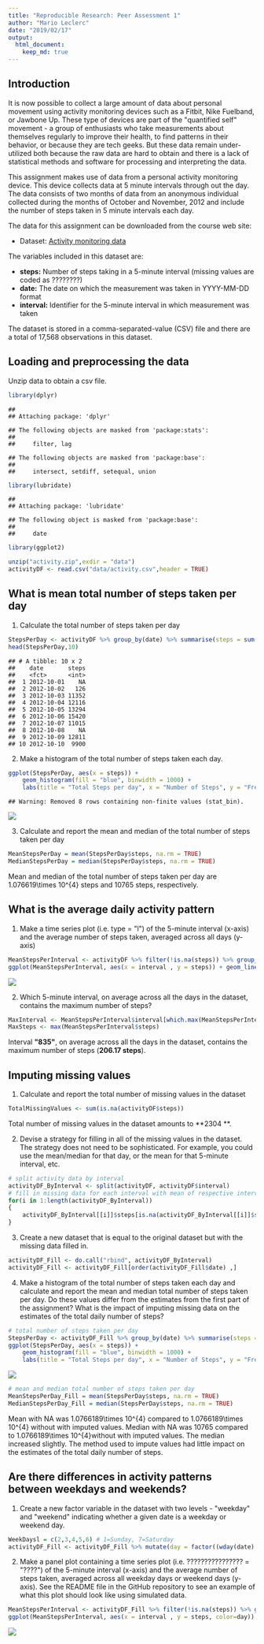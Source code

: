 ```yaml
---
title: "Reproducible Research: Peer Assessment 1"
author: "Mario Leclerc"
date: "2019/02/17"
output: 
  html_document: 
    keep_md: true
---
```


## Introduction
It is now possible to collect a large amount of data about personal movement using activity monitoring devices such as a Fitbit, Nike Fuelband, or Jawbone Up. These type of devices are part of the "quantified self" movement - a group of enthusiasts who take measurements about themselves regularly to improve their health, to find patterns in their behavior, or because they are tech geeks. But these data remain under-utilized both because the raw data are hard to obtain and there is a lack of statistical methods and software for processing and interpreting the data.

This assignment makes use of data from a personal activity monitoring device. This device collects data at 5 minute intervals through out the day. The data consists of two months of data from an anonymous individual collected during the months of October and November, 2012 and include the number of steps taken in 5 minute intervals each day.

The data for this assignment can be downloaded from the course web site:

* Dataset: [Activity monitoring data](https://d396qusza40orc.cloudfront.net/repdata%2Fdata%2Factivity.zip) 

The variables included in this dataset are:

* **steps:** Number of steps taking in a 5-minute interval (missing values are coded as ????????) </br>
* **date:** The date on which the measurement was taken in YYYY-MM-DD format </br>
* **interval:** Identifier for the 5-minute interval in which measurement was taken </br>

The dataset is stored in a comma-separated-value (CSV) file and there are a total of 17,568 observations in this dataset. 

## Loading and preprocessing the data
Unzip data to obtain a csv file.


```r
library(dplyr)
```

```
## 
## Attaching package: 'dplyr'
```

```
## The following objects are masked from 'package:stats':
## 
##     filter, lag
```

```
## The following objects are masked from 'package:base':
## 
##     intersect, setdiff, setequal, union
```

```r
library(lubridate)
```

```
## 
## Attaching package: 'lubridate'
```

```
## The following object is masked from 'package:base':
## 
##     date
```

```r
library(ggplot2)

unzip("activity.zip",exdir = "data")
activityDF <- read.csv("data/activity.csv",header = TRUE)
```

## What is mean total number of steps taken per day

1. Calculate the total number of steps taken per day


```r
StepsPerDay <- activityDF %>% group_by(date) %>% summarise(steps = sum(steps))
head(StepsPerDay,10)
```

```
## # A tibble: 10 x 2
##    date       steps
##    <fct>      <int>
##  1 2012-10-01    NA
##  2 2012-10-02   126
##  3 2012-10-03 11352
##  4 2012-10-04 12116
##  5 2012-10-05 13294
##  6 2012-10-06 15420
##  7 2012-10-07 11015
##  8 2012-10-08    NA
##  9 2012-10-09 12811
## 10 2012-10-10  9900
```

2. Make a histogram of the total number of steps taken each day. 


```r
ggplot(StepsPerDay, aes(x = steps)) +
    geom_histogram(fill = "blue", binwidth = 1000) +
    labs(title = "Total Steps per day", x = "Number of Steps", y = "Frequency")
```

```
## Warning: Removed 8 rows containing non-finite values (stat_bin).
```

![](PA1_template_files/figure-html/unnamed-chunk-3-1.png)<!-- -->

3. Calculate and report the mean and median of the total number of steps taken per day


```r
MeanStepsPerDay = mean(StepsPerDay$steps, na.rm = TRUE)
MedianStepsPerDay = median(StepsPerDay$steps, na.rm = TRUE)
```

Mean and median of the total number of steps taken per day are 1.076619\times 10^{4} steps and 10765 steps, respectively.

## What is the average daily activity pattern

1. Make a time series plot (i.e. type = "l") of the 5-minute interval (x-axis) and the average number of steps taken, averaged across all days (y-axis)


```r
MeanStepsPerInterval <- activityDF %>% filter(!is.na(steps)) %>% group_by(interval) %>% summarise(steps = mean(steps))
ggplot(MeanStepsPerInterval, aes(x = interval , y = steps)) + geom_line(color="blue", size=1) + labs(title = "Average daily activity pattern", x = "Interval", y = "Steps")
```

![](PA1_template_files/figure-html/unnamed-chunk-5-1.png)<!-- -->

2. Which 5-minute interval, on average across all the days in the dataset, contains the maximum number of steps?


```r
MaxInterval <- MeanStepsPerInterval$interval[which.max(MeanStepsPerInterval$steps)]
MaxSteps <- max(MeanStepsPerInterval$steps)
```

Interval **"835"**, on average across all the days in the dataset, contains the maximum number of steps (**206.17 steps**).

## Imputing missing values

1. Calculate and report the total number of missing values in the dataset 


```r
TotalMissingValues <- sum(is.na(activityDF$steps))
```

Total number of missing values in the dataset amounts to **2304 **.

2. Devise a strategy for filling in all of the missing values in the dataset. The strategy does not need to be sophisticated. For example, you could use the mean/median for that day, or the mean for that 5-minute interval, etc.


```r
# split activity data by interval
activityDF_ByInterval <- split(activityDF, activityDF$interval)
# fill in missing data for each interval with mean of respective interval
for(i in 1:length(activityDF_ByInterval))
{
    activityDF_ByInterval[[i]]$steps[is.na(activityDF_ByInterval[[i]]$steps)] <- MeanStepsPerInterval[i,]$steps
}
```

3. Create a new dataset that is equal to the original dataset but with the missing data filled in.


```r
activityDF_Fill <- do.call("rbind", activityDF_ByInterval)
activityDF_Fill <- activityDF_Fill[order(activityDF_Fill$date) ,]
```

4. Make a histogram of the total number of steps taken each day and calculate and report the mean and median total number of steps taken per day. Do these values differ from the estimates from the first part of the assignment? What is the impact of imputing missing data on the estimates of the total daily number of steps?


```r
# total number of steps taken per day
StepsPerDay <- activityDF_Fill %>% group_by(date) %>% summarise(steps = sum(steps))
ggplot(StepsPerDay, aes(x = steps)) +
    geom_histogram(fill = "blue", binwidth = 1000) +
    labs(title = "Total Steps per day", x = "Number of Steps", y = "Frequency")
```

![](PA1_template_files/figure-html/unnamed-chunk-10-1.png)<!-- -->

```r
# mean and median total number of steps taken per day
MeanStepsPerDay_Fill = mean(StepsPerDay$steps, na.rm = TRUE)
MedianStepsPerDay_Fill = median(StepsPerDay$steps, na.rm = TRUE)
```

Mean with NA was 1.0766189\times 10^{4} compared to 1.0766189\times 10^{4} without with imputed values.
Median with NA was 10765 compared to 1.0766189\times 10^{4}without with imputed values.
The median increased slightly. The method used to impute values had little impact on the estimates of the total daily number of steps.


## Are there differences in activity patterns between weekdays and weekends?

1. Create a new factor variable in the dataset with two levels - "weekday" and "weekend" indicating whether a given date is a weekday or weekend day.


```r
WeekDaysl = c(2,3,4,5,6) # 1=Sunday, 7=Saturday
activityDF_Fill <- activityDF_Fill %>% mutate(day = factor((wday(date) %in% WeekDaysl), levels=c(FALSE, TRUE), labels=c('weekend', 'weekday')))
```

2. Make a panel plot containing a time series plot (i.e. ???????????????? = "????") of the 5-minute interval (x-axis) and the average number of steps taken, averaged across all weekday days or weekend days (y-axis). See the README file in the GitHub repository to see an example of what this plot should look like using simulated data.


```r
MeanStepsPerInterval <- activityDF_Fill %>% filter(!is.na(steps)) %>% group_by(interval,day) %>% summarise(steps = mean(steps))
ggplot(MeanStepsPerInterval, aes(x = interval , y = steps, color=day)) + geom_line() + labs(title = "Average daily activity pattern across weekends and weekdays", x = "Interval", y = "Number of Steps")+ facet_wrap(~ day, nrow=2 )
```

![](PA1_template_files/figure-html/unnamed-chunk-12-1.png)<!-- -->
